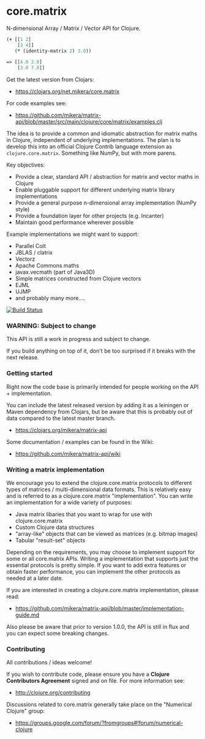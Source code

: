 core.matrix
===========

N-dimensional Array / Matrix / Vector API for Clojure.

```clojure
(+ [[1 2] 
    [3 4]] 
   (* (identity-matrix 2) 3.0))
   
=> [[4.0 2.0] 
    [3.0 7.0]]
```

Get the latest version from Clojars:

 -  https://clojars.org/net.mikera/core.matrix

For code examples see:

 - https://github.com/mikera/matrix-api/blob/master/src/main/clojure/core/matrix/examples.clj

The idea is to provide a common and idiomatic abstraction for matrix maths in Clojure, 
independent of underlying implementations. The plan is to develop this 
into an official Clojure Contrib language extension as `clojure.core.matrix`. Something like NumPy, 
but with more parens.

Key objectives:

 - Provide a clear, standard API / abstraction for matrix and vector maths in Clojure
 - Enable pluggable support for different underlying matrix library implementations
 - Provide a general purpose n-dimensional array implementation (NumPy style)
 - Provide a foundation layer for other projects (e.g. Incanter)
 - Maintain good performance wherever possible

Example implementations we might want to support:

 - Parallel Colt
 - JBLAS / clatrix
 - Vectorz
 - Apache Commons maths
 - javax.vecmath (part of Java3D)
 - Simple matrices constructed from Clojure vectors
 - EJML
 - UJMP
 - and probably many more....
 
 [![Build Status](https://travis-ci.org/mikera/matrix-api.png?branch=master)](https://travis-ci.org/mikera/matrix-api)

### WARNING: Subject to change

This API is still a work in progress and subject to change.

If you build anything on top of it, don't be too surprised if it breaks with the next release.

### Getting started

Right now the code base is primarily intended for people working on the API + implementation.

You can include the latest released version by adding it as a leiningen or Maven dependency from Clojars, but be aware that this is probably out of data compared to the latest master branch.

 - https://clojars.org/mikera/matrix-api
 
Some documentation / examples can be found in the Wiki:
 
 - https://github.com/mikera/matrix-api/wiki

### Writing a matrix implementation

We encourage you to extend the clojure.core.matrix protocols to different types of matrices / multi-dimensional
data formats. This is relatively easy and is referred to as a clojure.core.matrix "implementation". You can write an
implementation for a wide variety of purposes:

 - Java matrix libaries that you want to wrap for use with clojure.core.matrix
 - Custom Clojure data structures
 - "array-like" objects that can be viewed as matrices (e.g. bitmap images)
 - Tabular "result-set" objects 
 
Depending on the requirements, you may choose to implement support for some or all core.matrix APIs. Writing a
implementation that supports just the essential protocols is pretty simple. If you want to add extra features 
or obtain faster performance, you can implement the other protocols as needed at a later date. 

If you are interested in creating a clojure.core.matrix implementation, please read:

 - https://github.com/mikera/matrix-api/blob/master/implementation-guide.md
 
Also please be aware that prior to version 1.0.0, the API is still in flux and you can expect some breaking 
changes.

### Contributing

All contributions / ideas welcome!

If you wish to contribute code, please ensure you have a **Clojure Contributors Agreement** signed and on file. For more information see:

 - http://clojure.org/contributing

Discussions related to core.matrix generally take place on the "Numerical Clojure" group:

 - https://groups.google.com/forum/?fromgroups#!forum/numerical-clojure
 
